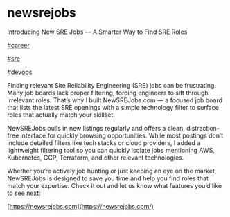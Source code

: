 # newsrejobs
Introducing New SRE Jobs — A Smarter Way to Find SRE Roles

[#career](https://dev.to/t/career)

[#sre](https://dev.to/t/sre)

[#devops](https://dev.to/t/devops)

Finding relevant Site Reliability Engineering (SRE) jobs can be frustrating. Many job boards lack proper filtering, forcing engineers to sift through irrelevant roles. That’s why I built NewSREJobs.com — a focused job board that lists the latest SRE openings with a simple technology filter to surface roles that actually match your skillset.

NewSREJobs pulls in new listings regularly and offers a clean, distraction-free interface for quickly browsing opportunities. While most postings don’t include detailed filters like tech stacks or cloud providers, I added a lightweight filtering tool so you can quickly isolate jobs mentioning AWS, Kubernetes, GCP, Terraform, and other relevant technologies.

Whether you’re actively job hunting or just keeping an eye on the market, NewSREJobs is designed to save you time and help you find roles that match your expertise. Check it out and let us know what features you’d like to see next:

[https://newsrejobs.com](https://newsrejobs.com/)
